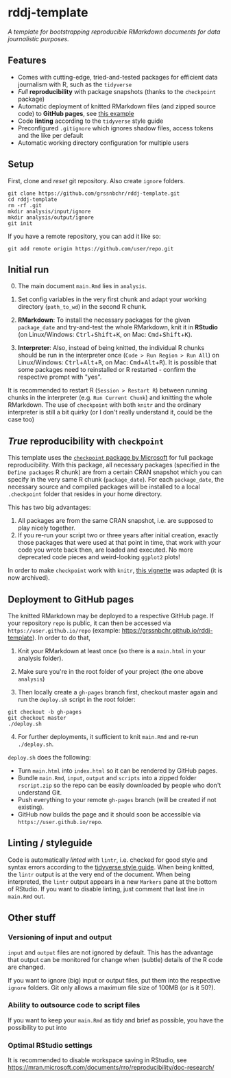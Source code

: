 # rddj-template

*A template for bootstrapping reproducible RMarkdown documents for data journalistic purposes.*

## Features

* Comes with cutting-edge, tried-and-tested packages for efficient data journalism with R, such as the `tidyverse`
* *Full* **reproducibility** with package snapshots (thanks to the `checkpoint` package)
* Automatic deployment of knitted RMarkdown files (and zipped source code) to **GitHub pages**, see [this example](https://grssnbchr.github.io/rddj-template)
* Code **linting** according to the `tidyverse` style guide
* Preconfigured `.gitignore` which ignores shadow files, access tokens and the like per default
* Automatic working directory configuration for multiple users

## Setup

First, clone and *reset* git repository. Also create `ignore` folders.

```
git clone https://github.com/grssnbchr/rddj-template.git
cd rddj-template
rm -rf .git
mkdir analysis/input/ignore
mkdir analysis/output/ignore
git init
```

If you have a remote repository, you can add it like so: 

```
git add remote origin https://github.com/user/repo.git
```

## Initial run

0. The main document `main.Rmd` lies in `analysis`.

1. Set config variables in the very first chunk and adapt your working directory (`path_to_wd`) in the second R chunk.

2. **RMarkdown**: To install the necessary packages for the given `package_date` and try-and-test the whole RMarkdown, knit it in **RStudio** (on Linux/Windows: <kbd>Ctrl</kbd>+<kbd>Shift</kbd>+<kbd>K</kbd>, on Mac: <kbd>Cmd</kbd>+<kbd>Shift</kbd>+<kbd>K</kbd>).

3. **Interpreter**: Also, instead of being knitted, the individual R chunks should be run in the interpreter once (`Code > Run Region > Run All`) on Linux/Windows: <kbd>Ctrl</kbd>+<kbd>Alt</kbd>+<kbd>R</kbd>, on Mac: <kbd>Cmd</kbd>+<kbd>Alt</kbd>+<kbd>R</kbd>). It is possible that some packages need to reinstalled or R restarted - confirm the respective prompt with "yes". 

It is recommended to restart R (`Session > Restart R`) between running chunks in the interpreter (e.g. `Run Current Chunk`) and knitting the whole RMarkdown. The use of `checkpoint` with both `knitr` and the ordinary interpreter is still a bit quirky (or I don't really understand it, could be the case too)

## *True* reproducibility with `checkpoint`

This template uses the [`checkpoint` package by Microsoft](https://mran.microsoft.com/documents/rro/reproducibility/#timemachine) for full package reproducibility. With this package, all necessary packages (specified in the `Define packages` R chunk) are from a certain CRAN snapshot which you can specify in the very same R chunk (`package_date`). For each `package_date`, the necessary source and compiled packages will be installed to a local `.checkpoint` folder that resides in your home directory. 

This has two big advantages:

1. All packages are from the same CRAN snapshot, i.e. are supposed to play nicely together.
2. If you re-run your script two or three years after initial creation, exactly those packages that were used at that point in time, that work with *your* code you wrote back then, are loaded and executed. No more deprecated code pieces and weird-looking `ggplot2` plots!

In order to make `checkpoint` work with `knitr`, [this vignette](https://github.com/RevolutionAnalytics/checkpoint/blob/master/vignettes/archive/using-checkpoint-with-knitr.Rmd) was adapted (it is now archived).

## Deployment to GitHub pages

The knitted RMarkdown may be deployed to a respective GitHub page. If your repository `repo` is public, it can then be accessed via `https://user.github.io/repo` (example: https://grssnbchr.github.io/rddj-template). In order to do that,

1. Knit your RMarkdown at least once (so there is a `main.html` in your analysis folder).

2. Make sure you're in the root folder of your project (the one above `analysis`)

3. Then locally create a `gh-pages` branch first, checkout master again and run the `deploy.sh` script in the root folder:

```
git checkout -b gh-pages
git checkout master
./deploy.sh
```

4. For further deployments, it sufficient to knit `main.Rmd` and re-run `./deploy.sh`. 

`deploy.sh` does the following: 

* Turn `main.html` into `index.html` so it can be rendered by GitHub pages.
* Bundle `main.Rmd`, `input`, `output` and `scripts` into a zipped folder `rscript.zip` so the repo can be easily downloaded by people who don't understand Git.
* Push everything to your remote `gh-pages` branch (will be created if not existing). 
* GitHub now builds the page and it should soon be accessible via `https://user.github.io/repo`.

## Linting / styleguide

Code is automatically *linted* with `lintr`, i.e. checked for good style and syntax errors according to the [tidyverse style guide](http://style.tidyverse.org/). When being knitted, the `lintr` output is at the very end of the document. When being interpreted, the `lintr` output appears in a new `Markers` pane at the bottom of RStudio. If you want to disable linting, just comment that last line in `main.Rmd` out.

## Other stuff

### Versioning of input and output

`input` and `output` files are not ignored by default. This has the advantage that output can be monitored for change when (subtle) details of the R code are changed. 

If you want to ignore (big) input or output files, put them into the respective `ignore` folders. Git only allows a maximum file size of 100MB (or is it 50?).

### Ability to outsource code to script files

If you want to keep your `main.Rmd` as tidy and brief as possible, you have the possibility to put into 

### Optimal RStudio settings

It is recommended to disable workspace saving in RStudio, see  https://mran.microsoft.com/documents/rro/reproducibility/doc-research/ 